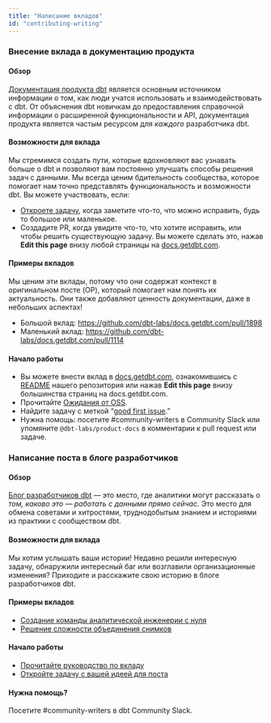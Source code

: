 ```yaml
---
title: "Написание вкладов"
id: "contributing-writing"
---
```


### Внесение вклада в документацию продукта

#### Обзор

[Документация продукта dbt](https://docs.getdbt.com/docs/introduction) является основным источником информации о том, как люди учатся использовать и взаимодействовать с dbt. От объяснения dbt новичкам до предоставления справочной информации о расширенной функциональности и API, документация продукта является частым ресурсом для _каждого_ разработчика dbt.

#### Возможности для вклада

Мы стремимся создать пути, которые вдохновляют вас узнавать больше о dbt и позволяют вам постоянно улучшать способы решения задач с данными. Мы всегда ценим бдительность сообщества, которое помогает нам точно представлять функциональность и возможности dbt. Вы можете участвовать, если:

- [Откроете задачу](https://github.com/dbt-labs/docs.getdbt.com/issues/new/choose), когда заметите что-то, что можно исправить, будь то большое или маленькое.
- Создадите PR, когда увидите что-то, что хотите исправить, или чтобы решить существующую задачу. Вы можете сделать это, нажав **Edit this page** внизу любой страницы на [docs.getdbt.com](http://docs.getdbt.com).

#### Примеры вкладов

Мы ценим эти вклады, потому что они содержат контекст в оригинальном посте (OP), который помогает нам понять их актуальность. Они также добавляют ценность документации, даже в небольших аспектах!

- Большой вклад: https://github.com/dbt-labs/docs.getdbt.com/pull/1898
- Маленький вклад: https://github.com/dbt-labs/docs.getdbt.com/pull/1114

#### Начало работы

- Вы можете внести вклад в [docs.getdbt.com](http://docs.getdbt.com), ознакомившись с [README](https://github.com/dbt-labs/docs.getdbt.com#readme) нашего репозитория или нажав **Edit this page** внизу большинства страниц на docs.getdbt.com.
- Прочитайте [Ожидания от OSS](/community/resources/oss-expectations).
- Найдите задачу с меткой “[good first issue](https://github.com/dbt-labs/docs.getdbt.com/issues?q=is%3Aopen+is%3Aissue+label%3A%22good+first+issue%22+).”
- Нужна помощь: посетите #community-writers в Community Slack или упомяните `@dbt-labs/product-docs` в комментарии к pull request или задаче.

### Написание поста в блоге разработчиков

#### Обзор

[Блог разработчиков dbt](https://docs.getdbt.com/blog) — это место, где аналитики могут рассказать о _том, каково это — работать с данными прямо сейчас._ Это место для обмена советами и хитростями, труднодобытым знанием и историями из практики с сообществом dbt.

#### Возможности для вклада

Мы хотим услышать ваши истории! Недавно решили интересную задачу, обнаружили интересный баг или возглавили организационные изменения? Приходите и расскажите свою историю в блоге разработчиков dbt.

#### Примеры вкладов

- [Создание команды аналитической инженерии с нуля](https://docs.getdbt.com/blog/founding-an-analytics-engineering-team-smartsheet#our-own-take-on-data-mesh)
- [Решение сложности объединения снимков](https://docs.getdbt.com/blog/joining-snapshot-complexity)

#### Начало работы

- [Прочитайте руководство по вкладу](https://github.com/dbt-labs/docs.getdbt.com/blob/current/contributing/developer-blog.md)
- [Откройте задачу с вашей идеей для поста](https://github.com/dbt-labs/docs.getdbt.com/issues/new?assignees=&labels=content%2Cdeveloper+blog&template=contribute-to-developer-blog.yml)

#### Нужна помощь?

Посетите #community-writers в dbt Community Slack.